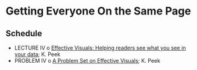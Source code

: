 # Getting Everyone On the Same Page

## Schedule

 * LECTURE IV  o  [Effective Visuals: Helping readers see what you see in your data](EffectiveVisuals.pdf); K. Peek 
 * PROBLEM IV  o [A Problem Set on Effective Visuals](BuildingEffectiveVisuals.pdf); K. Peek
